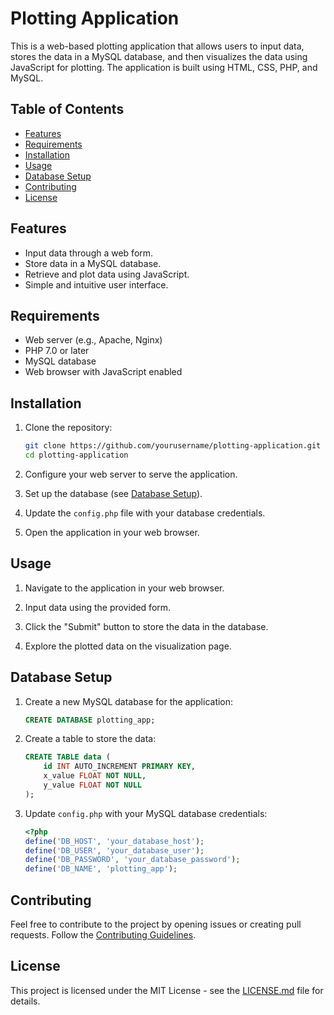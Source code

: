 # Plotting Application

This is a web-based plotting application that allows users to input data, stores the data in a MySQL database, and then visualizes the data using JavaScript for plotting. The application is built using HTML, CSS, PHP, and MySQL.

## Table of Contents

- [Features](#features)
- [Requirements](#requirements)
- [Installation](#installation)
- [Usage](#usage)
- [Database Setup](#database-setup)
- [Contributing](#contributing)
- [License](#license)

## Features

- Input data through a web form.
- Store data in a MySQL database.
- Retrieve and plot data using JavaScript.
- Simple and intuitive user interface.

## Requirements

- Web server (e.g., Apache, Nginx)
- PHP 7.0 or later
- MySQL database
- Web browser with JavaScript enabled

## Installation

1. Clone the repository:

    ```bash
    git clone https://github.com/yourusername/plotting-application.git
    cd plotting-application
    ```

2. Configure your web server to serve the application.

3. Set up the database (see [Database Setup](#database-setup)).

4. Update the `config.php` file with your database credentials.

5. Open the application in your web browser.

## Usage

1. Navigate to the application in your web browser.

2. Input data using the provided form.

3. Click the "Submit" button to store the data in the database.

4. Explore the plotted data on the visualization page.

## Database Setup

1. Create a new MySQL database for the application:

    ```sql
    CREATE DATABASE plotting_app;
    ```

2. Create a table to store the data:

    ```sql
    CREATE TABLE data (
        id INT AUTO_INCREMENT PRIMARY KEY,
        x_value FLOAT NOT NULL,
        y_value FLOAT NOT NULL
    );
    ```

3. Update `config.php` with your MySQL database credentials:

    ```php
    <?php
    define('DB_HOST', 'your_database_host');
    define('DB_USER', 'your_database_user');
    define('DB_PASSWORD', 'your_database_password');
    define('DB_NAME', 'plotting_app');
    ```

## Contributing

Feel free to contribute to the project by opening issues or creating pull requests. Follow the [Contributing Guidelines](CONTRIBUTING.md).

## License

This project is licensed under the MIT License - see the [LICENSE.md](LICENSE.md) file for details.
